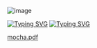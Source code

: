 ![image](https://user-images.githubusercontent.com/58209188/163450778-f989fd69-7300-42e7-825f-6244daa04b88.png)

[![Typing SVG](https://readme-typing-svg.herokuapp.com?size=24&color=63F7AB&background=FA8CFF00&lines=I'm+Android+Developer)](https://git.io/typing-svg)
[![Typing SVG](https://readme-typing-svg.herokuapp.com?size=24&color=63F7AB&background=FA8CFF00&lines=write+code+on+Java+and+Kotlin)](https://git.io/typing-svg)

[mocha.pdf](https://github.com/Ashwagandha-coder/Ashwagandha-coder/files/8491486/mocha.pdf)
